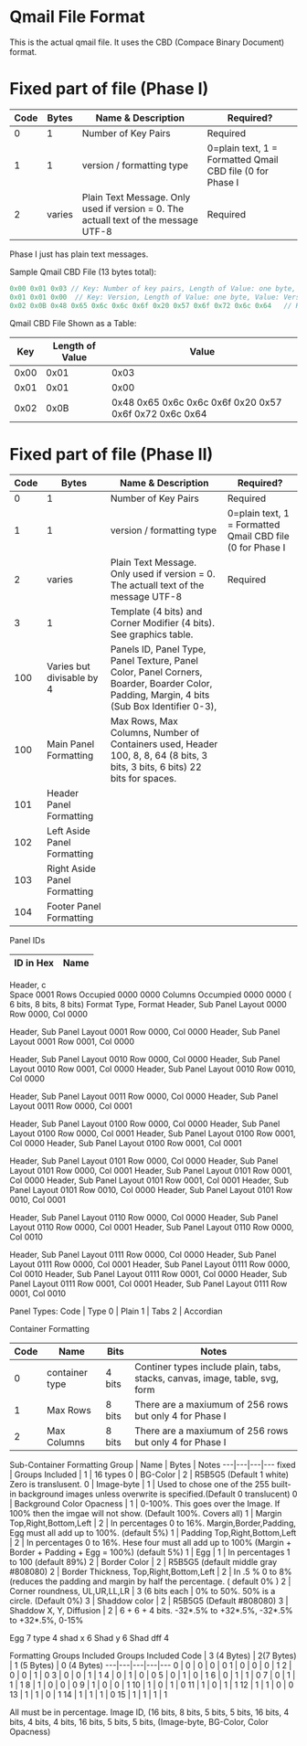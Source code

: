 # Qmail File Format

This is the actual qmail file. It uses the CBD (Compace Binary Document) format.

# Fixed part of file (Phase I)

Code | Bytes | Name & Description | Required?
---|---|---|---
0 | 1 | Number of Key Pairs | Required 
1 | 1 | version / formatting type | 0=plain text, 1 = Formatted Qmail CBD file (0 for Phase I| Required 
2 | varies | Plain Text Message. Only used if version = 0. The actuall text of the message UTF-8 | Required 

Phase I just has plain text messages. 

Sample Qmail CBD File (13 bytes total):
```javascript
0x00 0x01 0x03 // Key: Number of key pairs, Length of Value: one byte, Value: Three key pairs
0x01 0x01 0x00  // Key: Version, Length of Value: one byte, Value: Version 0
0x02 0x0B 0x48 0x65 0x6c 0x6c 0x6f 0x20 0x57 0x6f 0x72 0x6c 0x64   // Key: Message, Length of Value: 11, Value: Hello world
```
Qmail CBD File Shown as a Table:

Key | Length of Value | Value
---|---|---
0x00 | 0x01 | 0x03 
0x01 | 0x01 | 0x00  
0x02 | 0x0B | 0x48 0x65 0x6c 0x6c 0x6f 0x20 0x57 0x6f 0x72 0x6c 0x64  


# Fixed part of file (Phase II)

Code | Bytes | Name & Description | Required?
---|---|---|---
0 | 1 | Number of Key Pairs | Required 
1 | 1 | version / formatting type | 0=plain text, 1 = Formatted Qmail CBD file (0 for Phase I| Required 
2 | varies | Plain Text Message. Only used if version = 0. The actuall text of the message UTF-8 | Required 
3 | 1 | Template (4 bits) and Corner Modifier (4 bits). See graphics table. 
100 | Varies but divisable by 4 | Panels ID, Panel Type, Panel Texture, Panel Color, Panel Corners, Boarder, Boarder Color, Padding, Margin, 4 bits (Sub Box Identifier 0-3), 
100 | Main Panel Formatting | Max Rows, Max Columns, Number of Containers used, Header 100, 8, 8, 64 (8 bits, 3 bits, 3 bits, 6 bits) 22 bits for spaces. 
101 | Header Panel Formatting
102 | Left Aside Panel Formatting
103 | Right Aside Panel Formatting
104 | Footer Panel Formatting

Panel IDs

ID in Hex| Name
---|---
Header, c    
  Space 0001 Rows Occupied 0000 0000 Columns Occumpied 0000 0000 ( 6 bits, 8 bits, 8 bits) Format Type, Format
Header, Sub Panel Layout 0000  Row 0000, Col 0000 

Header, Sub Panel Layout 0001  Row 0000, Col 0000 
Header, Sub Panel Layout 0001  Row 0001, Col 0000

Header, Sub Panel Layout 0010  Row 0000, Col 0000 
Header, Sub Panel Layout 0010  Row 0001, Col 0000 
Header, Sub Panel Layout 0010  Row 0010, Col 0000 

Header, Sub Panel Layout 0011  Row 0000, Col 0000 
Header, Sub Panel Layout 0011  Row 0000, Col 0001 

Header, Sub Panel Layout 0100  Row 0000, Col 0000 
Header, Sub Panel Layout 0100  Row 0000, Col 0001 
Header, Sub Panel Layout 0100  Row 0001, Col 0000 
Header, Sub Panel Layout 0100  Row 0001, Col 0001 

Header, Sub Panel Layout 0101  Row 0000, Col 0000 
Header, Sub Panel Layout 0101  Row 0000, Col 0001 
Header, Sub Panel Layout 0101  Row 0001, Col 0000 
Header, Sub Panel Layout 0101  Row 0001, Col 0001 
Header, Sub Panel Layout 0101  Row 0010, Col 0000 
Header, Sub Panel Layout 0101  Row 0010, Col 0001 

Header, Sub Panel Layout 0110  Row 0000, Col 0000 
Header, Sub Panel Layout 0110  Row 0000, Col 0001 
Header, Sub Panel Layout 0110  Row 0000, Col 0010

Header, Sub Panel Layout 0111  Row 0000, Col 0000 
Header, Sub Panel Layout 0111  Row 0000, Col 0001 
Header, Sub Panel Layout 0111  Row 0000, Col 0010
Header, Sub Panel Layout 0111  Row 0001, Col 0000 
Header, Sub Panel Layout 0111  Row 0001, Col 0001 
Header, Sub Panel Layout 0111  Row 0001, Col 0010


Panel Types: 
Code | Type
0 | Plain
1 | Tabs
2 | Accordian

Container Formatting

Code | Name | Bits | Notes
---|---|---|---
0 | container type | 4 bits | Continer types include plain, tabs, stacks, canvas, image, table, svg, form
1 | Max Rows | 8 bits | There are a maxiumum of 256 rows but only 4 for Phase I
2 | Max Columns | 8 bits |  There are a maxiumum of 256 rows but only 4 for Phase I



Sub-Container Formatting
Group | Name | Bytes | Notes
---|---|---|---
fixed | Groups Included | 1 | 16 types
0 | BG-Color |  2 | R5B5G5 (Default 1 white) Zero is translusent.
0 | Image-byte | 1 | Used to chose one of the 255 built-in background images unless overwrite is specified.(Default 0 translucent) 
0 | Background Color Opacness | 1 | 0-100%. This goes over the Image. If 100% then the imgae will not show. (Default 100%. Covers all)
1 | Margin Top,Right,Bottom,Left | 2 | In percentages 0 to 16%. Margin,Border,Padding, Egg must all add up to 100%. (default 5%)
1 | Padding Top,Right,Bottom,Left | 2 | In percentages 0 to 16%. Hese four must all add up to 100% (Margin + Border + Padding + Egg = 100%) (default 5%)
1 | Egg | 1 | In percentages 1 to 100 (default 89%)
2 | Border Color | 2 | R5B5G5 (default middle gray #808080) 
2 | Border Thickness, Top,Right,Bottom,Left | 2 | In .5 % 0 to 8% (reduces the padding and margin by half the percentage. ( default 0% )
2 | Corner roundness, UL,UR,LL,LR | 3 (6 bits each | 0% to 50%. 50% is a circle. (Default 0%)
3 | Shaddow color | 2 | R5B5G5 (Default #808080)
3 | Shaddow X, Y, Diffusion | 2 | 6 + 6 + 4 bits. -32*.5% to +32*.5%, -32*.5% to +32*.5%, 0-15% 


Egg 7
type 4
shad x 6
Shad y 6
Shad dff 4

Formatting Groups Included
Groups Included Code | 3 (4 Bytes) | 2(7 Bytes) | 1 (5 Bytes) | 0 (4 Bytes)
---|---|---|---|---
0 | 0 | 0 | 0 | 0
1 | 0 | 0 | 0 | 1 
2 | 0 | 0 | 1 | 0 
3 | 0 | 0 | 1 | 1 
4 | 0 | 1 | 0 | 0 
5 | 0 | 1 | 0 | 1 
6 | 0 | 1 | 1 | 0 
7 | 0 | 1 | 1 | 1 
8 | 1 | 0 | 0 | 0 
9 | 1 | 0 | 0 | 1 
10 | 1 | 0 | 1 | 0 
11 | 1 | 0 | 1 | 1 
12 | 1 | 1 | 0 | 0 
13 | 1 | 1 | 0 | 1 
14 | 1 | 1 | 1 | 0 
15 | 1 | 1 | 1 | 1






All must be in percentage. Image ID, (16 bits, 8 bits, 5 bits, 5 bits, 16 bits, 4 bits, 4 bits, 4 bits, 16 bits, 5 bits, 5 bits, (Image-byte, BG-Color, Color Opacness)   


